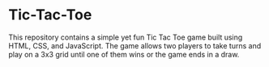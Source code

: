 # Tic-Tac-Toe
This repository contains a simple yet fun Tic Tac Toe game built using HTML, CSS, and JavaScript. The game allows two players to take turns and play on a 3x3 grid until one of them wins or the game ends in a draw.
